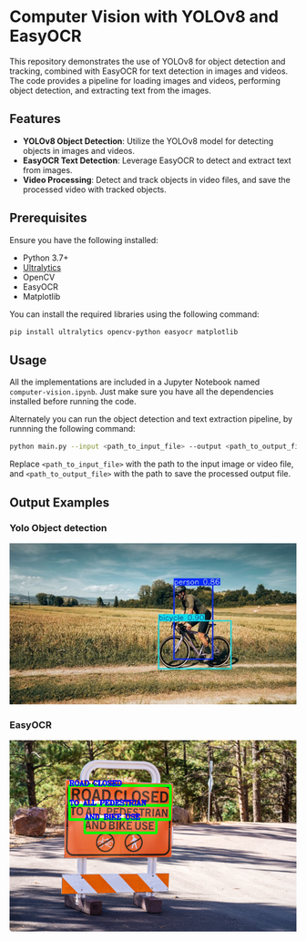 # Computer Vision with YOLOv8 and EasyOCR

This repository demonstrates the use of YOLOv8 for object detection and tracking, combined with EasyOCR for text detection in images and videos. The code provides a pipeline for loading images and videos, performing object detection, and extracting text from the images.

## Features

- **YOLOv8 Object Detection**: Utilize the YOLOv8 model for detecting objects in images and videos.
- **EasyOCR Text Detection**: Leverage EasyOCR to detect and extract text from images.
- **Video Processing**: Detect and track objects in video files, and save the processed video with tracked objects.

## Prerequisites

Ensure you have the following installed:

- Python 3.7+
- [Ultralytics](https://github.com/ultralytics/ultralytics)
- OpenCV
- EasyOCR
- Matplotlib

You can install the required libraries using the following command:

```bash
pip install ultralytics opencv-python easyocr matplotlib
```

## Usage

All the implementations are included in a Jupyter Notebook named `computer-vision.ipynb`. Just make sure you have all the dependencies installed before running the code.

Alternately you can run the object detection and text extraction pipeline, by runnning the following command:

```bash
python main.py --input <path_to_input_file> --output <path_to_output_file>
```

Replace `<path_to_input_file>` with the path to the input image or video file, and `<path_to_output_file>` with the path to save the processed output file.

## Output Examples

### Yolo Object detection

![alt text](runs/detect/predict/test5.jpg)

### EasyOCR

![alt text](outputs/ocr1.png)
